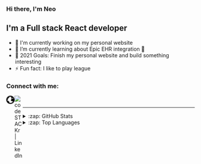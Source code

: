 ### Hi there, I'm Neo 

## I'm a Full stack React developer
- 🔭 I'm currently working on my personal website
- 🌱 I’m currently learning about Epic EHR integration 🤣
- 🥅 2021 Goals: Finish my personal website and build something interesting
- ⚡ Fun fact: I like to play league

### Connect with me:

[<img align="left" alt="codeSTACKr.com" width="22px" src="https://raw.githubusercontent.com/iconic/open-iconic/master/svg/globe.svg" />][website]
[<img align="left" alt="codeSTACKr | LinkedIn" width="22px" src="https://cdn.jsdelivr.net/npm/simple-icons@v3/icons/linkedin.svg" />][linkedin]

<br />

---
<details>
 <summary>:zap: GitHub Stats</summary>

 <img align="left" alt="neokokuxz's GitHub Stats" src="https://github-readme-stats.vercel.app/api?username=neokokuxz&show_icons=true&hide_border=true" />

</details>

<details>
 <summary>:zap: Top Languages</summary>

[![Top Langs](https://github-readme-stats.vercel.app/api/top-langs/?username=neokokuxz)](https://github.com/anuraghazra/github-readme-stats)
</details>

<!--START_SECTION:activity-->


[website]: https://neochen.dev
[linkedin]: https://www.linkedin.com/in/neo-chen-b79a9a17b/